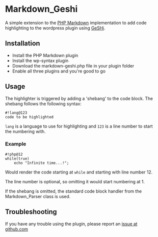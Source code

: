 # Markdown_Geshi #
A simple extension to the [PHP Markdown](http://michelf.com/projects/php-markdown/) implementation 
to add code highlighting to the wordpress plugin using [GeSHi](http://qbnz.com/highlighter/).

## Installation ##
 - Install the PHP Markdown plugin
 - Install the wp-syntax plugin
 - Download the markdown-geshi.php file in your plugin folder
 - Enable all three plugins and you're good to go

## Usage ##
The highlighter is triggered by adding a 'shebang' to the code block. 
The shebang follows the following syntax:

    #!lang@123
    code to be highlighted

`lang` is a language to use for highlighting and `123` is a line number 
to start the numbering with.

### Example ###
    #!php@12
    while(true)
        echo "Infinite time...!";

Would render the code starting at `while` and starting with line number 
12.

The line number is optional, so omitting it would start numbering at 1.

If the shebang is omitted, the standard code block handler from the 
Markdown_Parser class is used.

## Troubleshooting ##
If you have any trouble using the plugin, please report an [issue at github.com](http://github.com/drm/Markdown_Geshi/issues)
